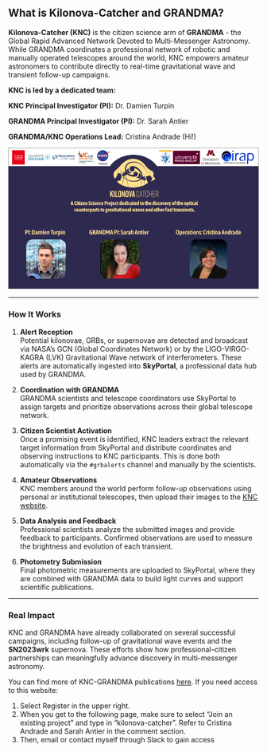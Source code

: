 ## What is Kilonova-Catcher and GRANDMA? 

**Kilonova-Catcher (KNC)** is the citizen science arm of **GRANDMA** - the Global Rapid Advanced Network Devoted to Multi-Messenger Astronomy. While GRANDMA coordinates a professional network of robotic and manually operated telescopes around the world, KNC empowers amateur astronomers to contribute directly to real-time gravitational wave and transient follow-up campaigns.

**KNC is led by a dedicated team:**

**KNC Principal Investigator (PI):** Dr. Damien Turpin

**GRANDMA Principal Investigator (PI):** Dr. Sarah Antier

**GRANDMA/KNC Operations Lead:** Cristina Andrade (Hi!)

![KNC Team](media/knc_team.png)

---

### How It Works

1. **Alert Reception**  
   Potential kilonovae, GRBs, or supernovae are detected and broadcast via NASA’s GCN (Global Coordinates Network) or by the LIGO-VIRGO-KAGRA (LVK) Gravitational Wave network of interferometers. These alerts are automatically ingested into **SkyPortal**, a professional data hub used by GRANDMA.

2. **Coordination with GRANDMA**  
   GRANDMA scientists and telescope coordinators use SkyPortal to assign targets and prioritize observations across their global telescope network.

3. **Citizen Scientist Activation**  
   Once a promising event is identified, KNC leaders extract the relevant target information from SkyPortal and distribute coordinates and observing instructions to KNC participants. This is done both automatically via the `#grbalerts` channel and manually by the scientists.

4. **Amateur Observations**  
   KNC members around the world perform follow-up observations using personal or institutional telescopes, then upload their images to the [KNC website](http://kilonovacatcher.in2p3.fr/).

5. **Data Analysis and Feedback**  
   Professional scientists analyze the submitted images and provide feedback to participants. Confirmed observations are used to measure the brightness and evolution of each transient.

6. **Photometry Submission**  
   Final photometric measurements are uploaded to SkyPortal, where they are combined with GRANDMA data to build light curves and support scientific publications.

---

### Real Impact

KNC and GRANDMA have already collaborated on several successful campaigns, including follow-up of gravitational wave events and the **SN2023wrk** supernova. These efforts show how professional–citizen partnerships can meaningfully advance discovery in multi-messenger astronomy.

You can find more of KNC-GRANDMA publications [here](https://forge.in2p3.fr/projects/kilonova-catcher/wiki). 
If you need access to this website: 
1. Select Register in the upper right. 
2. When you get to the following page, make sure to select “Join an existing project” and type in “kilonova-catcher”. Refer to Cristina Andrade and Sarah Antier in the comment section.
3. Then, email or contact myself through Slack to gain access

